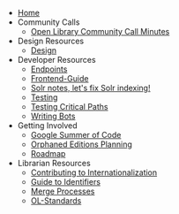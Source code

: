 * [Home](Home)
* Community Calls
	* [Open Library Community Call Minutes](Open-Library-Community-Call-Minutes)
* Design Resources
	* [Design](Design)
* Developer Resources
	* [Endpoints](Endpoints)
	* [Frontend-Guide](Frontend-Guide)
	* [Solr notes, let's fix Solr indexing!](Solr-notes,-let's-fix-Solr-indexing!)
	* [Testing](Testing)
	* [Testing Critical Paths](Testing-Critical-Paths)
	* [Writing Bots](Writing-Bots)
* Getting Involved
	* [Google Summer of Code](Google-Summer-of-Code-(2018))
	* [Orphaned Editions Planning](Orphaned-Editions-Planning)
	* [Roadmap](Roadmap)
* Librarian Resources 
	* [Contributing to Internationalization](Contributing-to-Internationalization-(i18n))
	* [Guide to Identifiers](Guide-to-Identifiers)
	* [Merge Processes](Merge-Processes)
	* [OL-Standards](OL-Standards)

